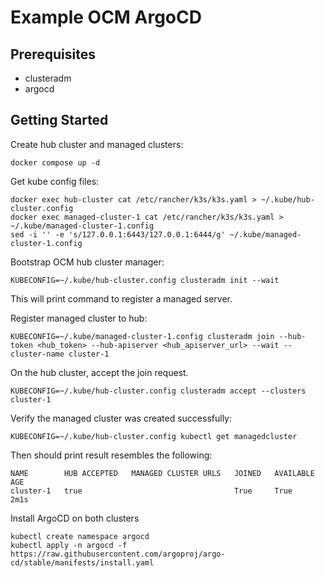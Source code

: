 # Example OCM ArgoCD

## Prerequisites

- clusteradm
- argocd

## Getting Started

Create hub cluster and managed clusters:
```
docker compose up -d
```

Get kube config files:
```
docker exec hub-cluster cat /etc/rancher/k3s/k3s.yaml > ~/.kube/hub-cluster.config
docker exec managed-cluster-1 cat /etc/rancher/k3s/k3s.yaml > ~/.kube/managed-cluster-1.config
sed -i '' -e 's/127.0.0.1:6443/127.0.0.1:6444/g' ~/.kube/managed-cluster-1.config
```

Bootstrap OCM hub cluster manager:
```
KUBECONFIG=~/.kube/hub-cluster.config clusteradm init --wait
```
This will print command to register a managed server.

Register managed cluster to hub:
```
KUBECONFIG=~/.kube/managed-cluster-1.config clusteradm join --hub-token <hub_token> --hub-apiserver <hub_apiserver_url> --wait --cluster-name cluster-1
```

On the hub cluster, accept the join request.
```
KUBECONFIG=~/.kube/hub-cluster.config clusteradm accept --clusters cluster-1
```

Verify the managed cluster was created successfully:
```
KUBECONFIG=~/.kube/hub-cluster.config kubectl get managedcluster
```
Then should print result resembles the following:
```
NAME        HUB ACCEPTED   MANAGED CLUSTER URLS   JOINED   AVAILABLE   AGE
cluster-1   true                                  True     True        2m1s
```

Install ArgoCD on both clusters

```
kubectl create namespace argocd
kubectl apply -n argocd -f https://raw.githubusercontent.com/argoproj/argo-cd/stable/manifests/install.yaml
```

